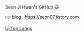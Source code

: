 Seon Ji Hwan's GitHub 😃

👉 blog : https://seon07.tistory.com

[![Top Langs](https://github-readme-stats.vercel.app/api/top-langs/?username=Seon-07&langs_count=8)](https://github.com/Seon-07/github-readme-stats)
